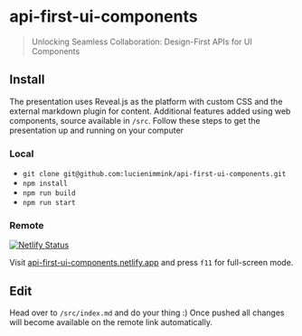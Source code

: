 # api-first-ui-components

> Unlocking Seamless Collaboration: Design-First APIs for UI Components

## Install

The presentation uses Reveal.js as the platform with custom CSS and the external markdown plugin for content.
Additional features added using web components, source available in `/src`.
Follow these steps to get the presentation up and running on your computer

### Local

- `git clone git@github.com:lucienimmink/api-first-ui-components.git`
- `npm install`
- `npm run build`
- `npm run start`

### Remote

[![Netlify Status](https://api.netlify.com/api/v1/badges/3d695c81-04b2-4503-aa68-c9e5b4584316/deploy-status)](https://app.netlify.com/sites/api-first-ui-components/deploys)

Visit [api-first-ui-components.netlify.app](https://api-first-ui-components.netlify.app/) and press `f11` for full-screen mode.

## Edit

Head over to `/src/index.md` and do your thing :) Once pushed all changes will become available on the remote link automatically.
